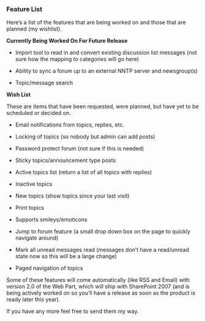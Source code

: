 ### Feature List
Here’s a list of the features that are being worked on and those that are planned (my wishlist).

**Currently Being Worked On For Future Release**

* Import tool to read in and convert existing discussion list messages (not sure how the mapping to categories will go here) 
* Ability to sync a forum up to an external NNTP server and newsgroup(s) 
* Topic/message search

**Wish List**
These are items that have been requested, were planned, but have yet to be scheduled or decided on.

* Email notifications from topics, replies, etc. 
* Locking of topics (so nobody but admin can add posts) 
* Password protect forum (not sure if this is needed) 
* Sticky topics/announcement type posts 
* Active topics list (return a list of all topics with replies) 
* Inactive topics 
* New topics (show topics since your last visit) 
* Print topics 
* Supports smileys/emoticons 
* Jump to forum feature (a small drop down box on the page to quickly navigate around) 
* Mark all unread messages read (messages don’t have a read/unread state now so this will be a large change) 
* Paged navigation of topics

Some of these features will come automatically (like RSS and Email) with version 2.0 of the Web Part, which will ship with SharePoint 2007 (and is being actively worked on so you’ll have a release as soon as the product is ready later this year). 

If you have any more feel free to send them my way.